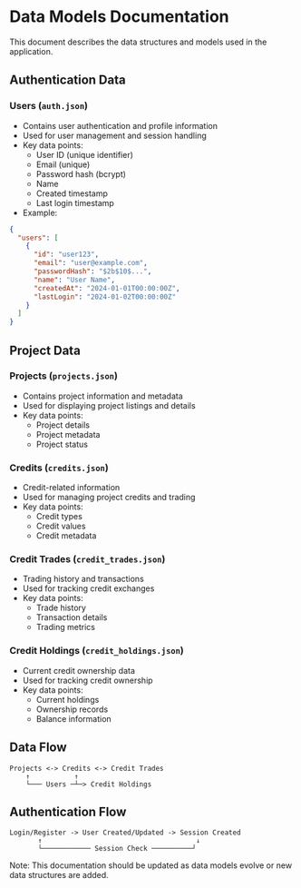 # Data Models Documentation

This document describes the data structures and models used in the application.

## Authentication Data

### Users (`auth.json`)
- Contains user authentication and profile information
- Used for user management and session handling
- Key data points:
  - User ID (unique identifier)
  - Email (unique)
  - Password hash (bcrypt)
  - Name
  - Created timestamp
  - Last login timestamp
- Example:
```json
{
  "users": [
    {
      "id": "user123",
      "email": "user@example.com",
      "passwordHash": "$2b$10$...",
      "name": "User Name",
      "createdAt": "2024-01-01T00:00:00Z",
      "lastLogin": "2024-01-02T00:00:00Z"
    }
  ]
}
```

## Project Data

### Projects (`projects.json`)
- Contains project information and metadata
- Used for displaying project listings and details
- Key data points:
  - Project details
  - Project metadata
  - Project status

### Credits (`credits.json`)
- Credit-related information
- Used for managing project credits and trading
- Key data points:
  - Credit types
  - Credit values
  - Credit metadata

### Credit Trades (`credit_trades.json`)
- Trading history and transactions
- Used for tracking credit exchanges
- Key data points:
  - Trade history
  - Transaction details
  - Trading metrics

### Credit Holdings (`credit_holdings.json`)
- Current credit ownership data
- Used for tracking credit ownership
- Key data points:
  - Current holdings
  - Ownership records
  - Balance information

## Data Flow

```
Projects <-> Credits <-> Credit Trades
    ↑           ↑
    └─── Users ─┴─> Credit Holdings
```

## Authentication Flow

```
Login/Register -> User Created/Updated -> Session Created
       ↑                                      ↓
       └──────────── Session Check ──────────┘
```

Note: This documentation should be updated as data models evolve or new data structures are added.